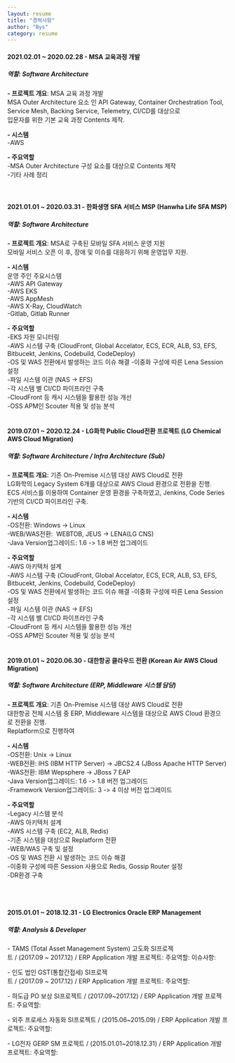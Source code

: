 ```yaml
---
layout: resume
title: "경력사항"
author: "Bys"
category: resume
---
```


#### 2021.02.01 ~ 2020.02.28 - MSA 교육과정 개발
##### 역할: Software Architecture

**- 프로젝트 개요**: MSA 교육 과정 개발  
MSA Outer Architecture 요소 인 API Gateway, Container Orchestration Tool, Service Mesh, Backing Service, Telemetry, CI/CD를 대상으로  
입문자를 위한 기본 교육 과정 Contents 제작.  


**- 시스템**  
-AWS


**- 주요역할**  
 -MSA Outer Architecture 구성 요소를 대상으로 Contents 제작  
 -기타 사례 정리  
 <br><br>

#### 2021.01.01 ~ 2020.03.31 - 한화생명 SFA 서비스 MSP (Hanwha Life SFA MSP)  
##### 역할: Software Architecture  

**- 프로젝트 개요**: MSA로 구축된 모바일 SFA 서비스 운영 지원   
모바일 서비스 오픈 이 후, 장애 및 이슈를 대응하기 위해 운영업무 지원.  

**- 시스템**  
 운영 주인 주요시스템  
 -AWS API Gateway  
 -AWS EKS  
 -AWS AppMesh  
 -AWS X-Ray, CloudWatch  
 -Gitlab, Gitlab Runner  


**- 주요역할**  
 -EKS 자원 모니터링  
 -AWS 시스템 구축 (CloudFront, Global Accelator, ECS, ECR, ALB, S3, EFS, Bitbucekt, Jenkins, Codebuild, CodeDeploy)  
 -OS 및 WAS 전환에서 발생하는 코드 이슈 해결
 -이중화 구성에 따른 Lena Session 설정  
 -파일 시스템 이관 (NAS -> EFS)  
 -각 시스템 별 CI/CD 파이프라인 구축  
 -CloudFront 등 캐시 시스템을 활용한 성능 개선  
 -OSS APM인 Scouter 적용 및 성능 분석
<br><br>

#### 2019.07.01 ~ 2020.12.24 - LG화학 Public Cloud전환 프로젝트 (LG Chemical AWS Cloud Migration)
##### **역할**: Software Architecture / Infra Architecture (Sub)

**- 프로젝트 개요**: 기존 On-Premise 시스템 대상 AWS Cloud로 전환  
LG화학의 Legacy System 6개를 대상으로 AWS Cloud 환경으로 전환을 진행.  
ECS 서비스를 이용하여 Container 운영 환경을 구축하였고, Jenkins, Code Series 기반의 CI/CD 파이프라인 구축.  

**- 시스템**  
 -OS전환: Windows -> Linux  
 -WEB/WAS전환:  WEBTOB, JEUS -> LENA(LG CNS)  
 -Java Version업그레이드: 1.6 -> 1.8 버전 업그레이드


**- 주요역할**  
 -AWS 아키텍처 설계  
 -AWS 시스템 구축 (CloudFront, Global Accelator, ECS, ECR, ALB, S3, EFS, Bitbucekt, Jenkins, Codebuild, CodeDeploy)  
 -OS 및 WAS 전환에서 발생하는 코드 이슈 해결
 -이중화 구성에 따른 Lena Session 설정  
 -파일 시스템 이관 (NAS -> EFS)  
 -각 시스템 별 CI/CD 파이프라인 구축  
 -CloudFront 등 캐시 시스템을 활용한 성능 개선  
 -OSS APM인 Scouter 적용 및 성능 분석
 <br><br>

#### 2019.01.01 ~ 2020.06.30 - 대한항공 클라우드 전환 (Korean Air AWS Cloud Migration)
##### 역할: Software Architecture (ERP, Middleware 시스템 담당)  

**- 프로젝트 개요**: 기존 On-Premise 시스템 대상 AWS Cloud로 전환  
대한항공 전체 시스템 중 ERP, Middleware 시스템을 대상으로 AWS Cloud 환경으로 전환을 진행.  
Replatform으로 진행하여

**- 시스템**  
 -OS전환: Unix -> Linux  
 -WEB전환: IHS (IBM HTTP Server) -> JBCS2.4 (JBoss Apache HTTP Server)  
 -WAS전환: IBM Wepsphere -> JBoss 7 EAP  
 -Java Version업그레이드: 1.6 -> 1.8 버전 업그레이드  
 -Framework Version업그레이드: 3 -> 4 이상 버전 업그레이드  


**- 주요역할**  
 -Legacy 시스템 분석  
 -AWS 아키텍처 설계  
 -AWS 시스템 구축 (EC2, ALB, Redis)  
 -기존 시스템을 대상으로 Replatform 전환  
 -WEB/WAS 구축 및 설정  
 -OS 및 WAS 전환 시 발생하는 코드 이슈 해결  
 -이중화 구성에 따른 Session 사용으로 Redis, Gossip Router 설정  
 -DR환경 구축  

<br><br>

#### 2015.01.01 ~ 2018.12.31 - LG Electronics Oracle ERP Management
##### 역할: Analysis & Developer


- TAMS (Total Asset Management System) 고도화 SI프로젝트 / (2017.09 ~ 2017.12) / ERP Application 개발
프로젝트: 주요역할: 이슈사항: 

- 인도 법인 GST(통합간접세) SI프로젝트 / (2017.09 ~ 2017.12) / ERP Application 개발
프로젝트: 주요역할: 

- 하도급 PO 보상 SI프로젝트 / (2017.09~2017.12) / ERP Application 개발
프로젝트: 주요역할: 

- 외주 프로세스 자동화 SI프로젝트 / (2015.06~2015.09) / ERP Application 개발
프로젝트: 주요역할: 

- LG전자 GERP SM 프로젝트 / (2015.01.01~2018.12.31) / ERP Application 개발
프로젝트: 주요역할: 






